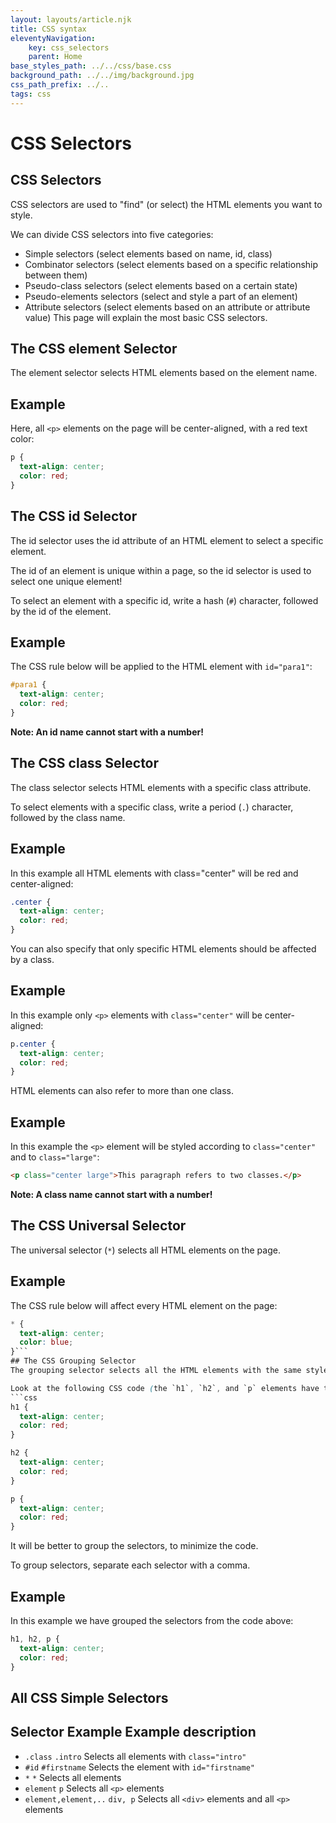 ```yaml
---
layout: layouts/article.njk
title: CSS syntax
eleventyNavigation:
    key: css_selectors
    parent: Home
base_styles_path: ../../css/base.css
background_path: ../../img/background.jpg
css_path_prefix: ../..
tags: css
---
```

# CSS Selectors
## CSS Selectors
CSS selectors are used to "find" (or select) the HTML elements you want to style.

We can divide CSS selectors into five categories:

* Simple selectors (select elements based on name, id, class)
* Combinator selectors (select elements based on a specific relationship between them)
* Pseudo-class selectors (select elements based on a certain state)
* Pseudo-elements selectors (select and style a part of an element)
* Attribute selectors (select elements based on an attribute or attribute value)
This page will explain the most basic CSS selectors.

## The CSS element Selector
The element selector selects HTML elements based on the element name.

## Example

Here, all `<p>` elements on the page will be center-aligned, with a red text color: 
```css
p {
  text-align: center;
  color: red;
}
```
## The CSS id Selector
The id selector uses the id attribute of an HTML element to select a specific element.

The id of an element is unique within a page, so the id selector is used to select one unique element!

To select an element with a specific id, write a hash (`#`) character, followed by the id of the element.

## Example
The CSS rule below will be applied to the HTML element with `id="para1"`: 
```css
#para1 {
  text-align: center;
  color: red;
}
```
<strong>Note: An id name cannot start with a number!</strong>


## The CSS class Selector
The class selector selects HTML elements with a specific class attribute.

To select elements with a specific class, write a period (`.`) character, followed by the class name.

## Example
In this example all HTML elements with class="center" will be red and center-aligned: 
```css
.center {
  text-align: center;
  color: red;
}
```
You can also specify that only specific HTML elements should be affected by a class.

## Example
In this example only `<p>` elements with `class="center"` will be center-aligned: 
```css
p.center {
  text-align: center;
  color: red;
}
```
HTML elements can also refer to more than one class.

## Example
In this example the `<p>` element will be styled according to `class="center"` and to `class="large"`: 
```html
<p class="center large">This paragraph refers to two classes.</p>
```
<strong>Note: A class name cannot start with a number!</strong>

## The CSS Universal Selector
The universal selector (`*`) selects all HTML elements on the page.

## Example
The CSS rule below will affect every HTML element on the page: 
```css
* {
  text-align: center;
  color: blue;
}```
## The CSS Grouping Selector
The grouping selector selects all the HTML elements with the same style definitions.

Look at the following CSS code (the `h1`, `h2`, and `p` elements have the same style definitions):
```css
h1 {
  text-align: center;
  color: red;
}

h2 {
  text-align: center;
  color: red;
}

p {
  text-align: center;
  color: red;
}
```
It will be better to group the selectors, to minimize the code.

To group selectors, separate each selector with a comma.

## Example
In this example we have grouped the selectors from the code above: 
```css
h1, h2, p {
  text-align: center;
  color: red;
}
```
## All CSS Simple Selectors
## Selector	Example	Example description
* `.class`	`.intro`	Selects all elements with `class="intro"`
* `#id`	`#firstname`	Selects the element with `id="firstname"`
* `*`	`*`	Selects all elements
* `element`	`p`	Selects all `<p>` elements
* `element,element,..`	`div, p`	Selects all `<div>` elements and all `<p>` elements
